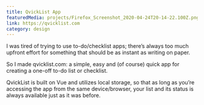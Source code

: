 ```yaml
---
title: QvickList App
featuredMedia: projects/Firefox_Screenshot_2020-04-24T20-14-22.100Z.png
link: https://qvicklist.com
category: design
---
```


I was tired of trying to use to-do/checklist apps; there’s always too much upfront effort for something that should be as instant as writing on paper.

So I made qvicklist.com: a simple, easy and (of course) quick app for creating a one-off to-do list or checklist.

QvickList is built on Vue and utilizes local storage, so that as long as you’re accessing the app from the same device/browser, your list and its status is always available just as it was before.
